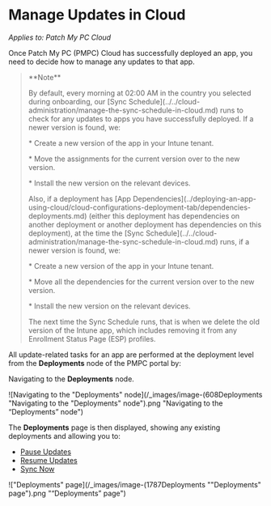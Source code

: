 # Manage Updates in Cloud

_Applies to: Patch My PC Cloud_

Once Patch My PC (PMPC) Cloud has successfully deployed an app, you need to decide how to manage any updates to that app.

<blockquote class="wp-block-quote">
<p>**Note**</p>
<p>By default, every morning at 02:00 AM in the country you selected during onboarding, our [Sync Schedule](../../cloud-administration/manage-the-sync-schedule-in-cloud.md) runs to check for any updates to apps you have successfully deployed. If a newer version is found, we:</p>
<p>* Create a new version of the app in your Intune tenant.</p>
<p>* Move the assignments for the current version over to the new version.</p>
<p>* Install the new version on the relevant devices.</p>
<p>Also, if a deployment has [App Dependencies](../deploying-an-app-using-cloud/cloud-configurations-deployment-tab/dependencies-deployments.md) (either this deployment has dependencies on another deployment or another deployment has dependencies on this deployment), at the time the [Sync Schedule](../../cloud-administration/manage-the-sync-schedule-in-cloud.md) runs, if a newer version is found, we:</p>
<p>* Create a new version of the app in your Intune tenant.</p>
<p>* Move all the dependencies for the current version over to the new version.</p>
<p>* Install the new version on the relevant devices.</p>
<p>The next time the Sync Schedule runs, that is when we delete the old version of the Intune app, which includes removing it from any Enrollment Status Page (ESP) profiles.</p>
</blockquote>

All update-related tasks for an app are performed at the deployment level from the **Deployments** node of the PMPC portal by:

Navigating to the **Deployments** node.

![Navigating to the "Deployments" node](/_images/image-(608Deployments "Navigating to the \"Deployments\" node").png "Navigating to the “Deployments” node")

The **Deployments** page is then displayed, showing any existing deployments and allowing you to:

* [Pause Updates](pause-cloud-updates.md)
* [Resume Updates](resume-cloud-updates.md)
* [Sync Now](sync-now-cloud-feature.md)

!["Deployments" page](/_images/image-(1787Deployments "\"Deployments\" page").png "“Deployments” page")